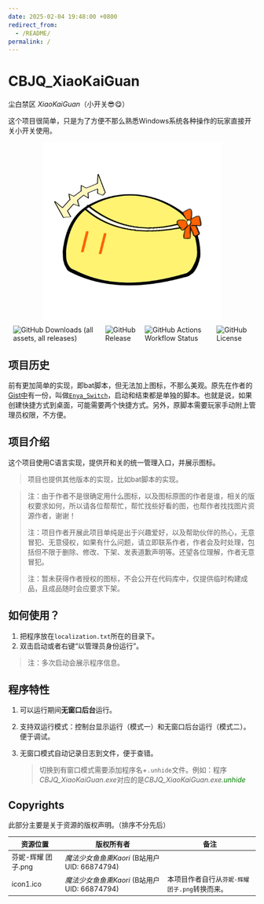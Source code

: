 ```yaml
---
date: 2025-02-04 19:48:00 +0800
redirect_from:
  - /README/
permalink: /
---
```


# CBJQ_XiaoKaiGuan

尘白禁区 *XiaoKaiGuan*（小开关😎😋）

这个项目很简单，只是为了方便不那么熟悉Windows系统各种操作的玩家直接开关小开关使用。

<div style="align-items: center; justify-content: center; display: flex; margin: 10px;">
   <img src="res\icons_pic\芬妮-辉耀 团子.png" style="max-width:75%; aspect-ratio: 1;">
</div>

<div style="align-items: center; justify-content: center; display: flex; margin: 10px; gap: 10px">
   <img alt="GitHub Downloads (all assets, all releases)" src="https://img.shields.io/github/downloads/LiuJiewenTT/CBJQ_XiaoKaiGuan/total">
   <img alt="GitHub Release" src="https://img.shields.io/github/v/release/LiuJiewenTT/CBJQ_XiaoKaiGuan">
   <img alt="GitHub Actions Workflow Status" src="https://img.shields.io/github/actions/workflow/status/LiuJiewenTT/CBJQ_XiaoKaiGuan/jekyll-gh-pages.yml">
   <img alt="GitHub License" src="https://img.shields.io/github/license/LiuJiewenTT/CBJQ_XiaoKaiGuan">
</div>

## 项目历史

前有更加简单的实现，即bat脚本，但无法加上图标，不那么美观。原先在作者的[Gist中](https://gist.github.com/LiuJiewenTT/ef6966810da80200fce8a3e8ff13e69e)有一份，叫做[`Enya_Switch`](alters/Enya_Switch/README.md)，启动和结束都是单独的脚本。也就是说，如果创建快捷方式到桌面，可能需要两个快捷方式。另外，原脚本需要玩家手动附上管理员权限，不方便。

## 项目介绍

这个项目使用C语言实现，提供开和关的统一管理入口，并展示图标。

> 项目也提供其他版本的实现，比如bat脚本的实现。

> 注：由于作者不是很确定用什么图标，以及图标原图的作者是谁，相关的版权要求如何，所以请各位帮帮忙，帮忙找些好看的图，也帮作者找找图片资源作者，谢谢！
>
> 注：项目作者开展此项目单纯是出于兴趣爱好，以及帮助伙伴的热心，无意冒犯、无意侵权，如果有什么问题，请立即联系作者，作者会及时处理，包括但不限于删除、修改、下架、发表道歉声明等。还望各位理解，作者无意冒犯。
>
> 注：暂未获得作者授权的图标，不会公开在代码库中，仅提供临时构建成品，且成品随时会应要求下架。

## 如何使用？

1. 把程序放在`localization.txt`所在的目录下。
2. 双击启动或者右键“以管理员身份运行”。

> 注：多次启动会展示程序信息。

## 程序特性

1. 可以运行期间**无窗口后台**运行。

2. 支持双运行模式：控制台显示运行（模式一）和无窗口后台运行（模式二）。便于调试。

3. 无窗口模式自动记录日志到文件，便于查错。

   > 切换到有窗口模式需要添加程序名+`.unhide`文件。例如：程序*CBJQ_XiaoKaiGuan.exe*对应的是*CBJQ_XiaoKaiGuan.exe<span style="color:green">.unhide</span>*

## Copyrights

此部分主要是关于资源的版权声明。（排序不分先后）

| 资源位置           | 版权所有者                                   | 备注                                           |
| ------------------ | -------------------------------------------- | ---------------------------------------------- |
| 芬妮-辉耀 团子.png | *魔法少女鱼鱼熏Kaori* (B站用户UID: 66874794) |                                                |
| icon1.ico          | *魔法少女鱼鱼熏Kaori* (B站用户UID: 66874794) | 本项目作者自行从`芬妮-辉耀 团子.png`转换而来。 |

